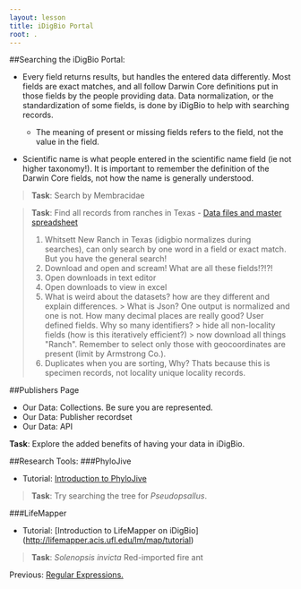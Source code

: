 ```yaml
---
layout: lesson
title: iDigBio Portal
root: .
---
```


##Searching the iDigBio Portal:

- Every field returns results, but handles the entered data differently. Most fields are exact matches, and all follow Darwin Core definitions put in those fields by the people providing data. Data normalization, or the standardization of some fields, is done by iDigBio to help with searching records. 
	- The meaning of present or missing fields refers to the field, not the value in the field.

- Scientific name is what people entered in the scientific name field (ie not higher taxonomy!). It is important to remember the definition of the Darwin Core fields, not how the name is generally understood.

> **Task**: Search by Membracidae
	

 

> **Task**: Find all records from ranches in Texas
		- [Data files and master spreadsheet](https://goo.gl/gyRwx7)
>
> 1.  Whitsett New Ranch in Texas (idigbio normalizes during searches), can only search by one word in a field or exact match. But you have the general search!
> 2. Download and open and scream! What are all these fields!?!?!
> 3.  Open downloads in text editor
> 3. Open downloads to view in excel
> 3. What is weird about the datasets? how are they different and explain differences.
		> What is Json? One output is normalized and one is not. How many decimal places are really good? User defined fields. Why so many identifiers?
		> hide all non-locality fields (how is this iteratively efficient?)
		> now download all things "Ranch". Remember to select only those with geocoordinates are present (limit by Armstrong Co.).
> 3. Duplicates when you are sorting, Why? Thats because this is specimen records, not locality unique locality records.


##Publishers Page
*  Our Data: Collections. Be sure you are represented.
*  Our Data: Publisher recordset
*  Our Data: API

**Task**: Explore the added benefits of having your data in iDigBio.

##Research Tools:
###PhyloJive
  - Tutorial: [Introduction to PhyloJive](http://phylojive.acis.ufl.edu/PhyloJive/Tutorial.jsp)

>**Task**: Try searching the tree for *Pseudopsallus*.

###LifeMapper
  - Tutorial: [Introduction to LifeMapper on iDigBio] (http://lifemapper.acis.ufl.edu/lm/map/tutorial)

>**Task**: *Solenopsis invicta* Red-imported fire ant





Previous: [Regular Expressions.](08-regular-expressions.html)
